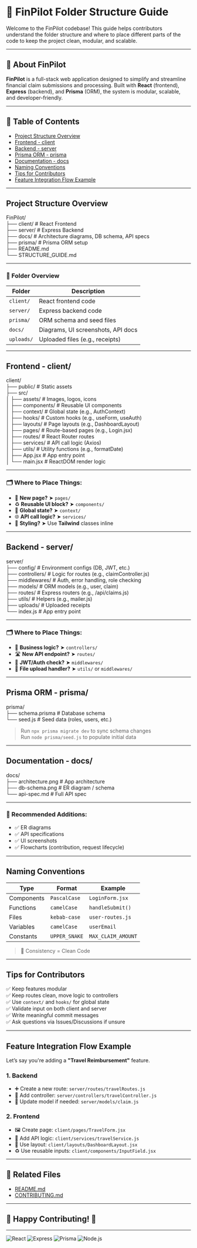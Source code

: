 # 🚀 FinPilot Folder Structure Guide

Welcome to the FinPilot codebase! This guide helps contributors understand the folder structure and where to place different parts of the code to keep the project clean, modular, and scalable.

---

## 🧾 About FinPilot

**FinPilot** is a full-stack web application designed to simplify and streamline financial claim submissions and processing. Built with **React** (frontend), **Express** (backend), and **Prisma** (ORM), the system is modular, scalable, and developer-friendly.

---

## 📑 Table of Contents

- [Project Structure Overview](#project-structure-overview)
- [Frontend - client](#frontend---client)
- [Backend - server](#backend---server)
- [Prisma ORM - prisma](#prisma-orm---prisma)
- [Documentation - docs](#documentation---docs)
- [Naming Conventions](#naming-conventions)
- [Tips for Contributors](#tips-for-contributors)
- [Feature Integration Flow Example](#feature-integration-flow-example)

---

## Project Structure Overview

FinPilot/  
├── client/ # React Frontend  
├── server/ # Express Backend  
├── docs/ # Architecture diagrams, DB schema, API specs  
├── prisma/ # Prisma ORM setup  
├── README.md  
└── STRUCTURE_GUIDE.md

---

### 📁 Folder Overview

| Folder     | Description                        |
| ---------- | ---------------------------------- |
| `client/`  | React frontend code                |
| `server/`  | Express backend code               |
| `prisma/`  | ORM schema and seed files          |
| `docs/`    | Diagrams, UI screenshots, API docs |
| `uploads/` | Uploaded files (e.g., receipts)    |

---

## Frontend - client/

client/  
├── public/ # Static assets  
├── src/  
│ ├── assets/ # Images, logos, icons  
│ ├── components/ # Reusable UI components  
│ ├── context/ # Global state (e.g., AuthContext)  
│ ├── hooks/ # Custom hooks (e.g., useForm, useAuth)  
│ ├── layouts/ # Page layouts (e.g., DashboardLayout)  
│ ├── pages/ # Route-based pages (e.g., Login.jsx)  
│ ├── routes/ # React Router routes  
│ ├── services/ # API call logic (Axios)  
│ ├── utils/ # Utility functions (e.g., formatDate)  
│ ├── App.jsx # App entry point  
│ └── main.jsx # ReactDOM render logic

---

### 🗂️ Where to Place Things:

- 📄 **New page?** ➤ `pages/`
- ♻️ **Reusable UI block?** ➤ `components/`
- 🧠 **Global state?** ➤ `context/`
- 🌐 **API call logic?** ➤ `services/`
- 🎨 **Styling?** ➤ Use **Tailwind** classes inline

---

## Backend - server/

server/  
├── config/ # Environment configs (DB, JWT, etc.)  
├── controllers/ # Logic for routes (e.g., claimController.js)  
├── middlewares/ # Auth, error handling, role checking  
├── models/ # ORM models (e.g., user, claim)  
├── routes/ # Express routers (e.g., /api/claims.js)  
├── utils/ # Helpers (e.g., mailer.js)  
├── uploads/ # Uploaded receipts  
└── index.js # App entry point

---

### 🗂️ Where to Place Things:

- 🧠 **Business logic?** ➤ `controllers/`
- 🛣️ **New API endpoint?** ➤ `routes/`
- 🔐 **JWT/Auth check?** ➤ `middlewares/`
- 📁 **File upload handler?** ➤ `utils/` or `middlewares/`

---

## Prisma ORM - prisma/

prisma/  
├── schema.prisma # Database schema  
└── seed.js # Seed data (roles, users, etc.)

> Run `npx prisma migrate dev` to sync schema changes  
> Run `node prisma/seed.js` to populate initial data

---

## Documentation - docs/

docs/  
├── architecture.png # App architecture  
├── db-schema.png # ER diagram / schema  
└── api-spec.md # Full API spec

---

### 📝 Recommended Additions:

- ✅ ER diagrams
- ✅ API specifications
- ✅ UI screenshots
- ✅ Flowcharts (contribution, request lifecycle)

---

## Naming Conventions

| Type       | Format        | Example            |
| ---------- | ------------- | ------------------ |
| Components | `PascalCase`  | `LoginForm.jsx`    |
| Functions  | `camelCase`   | `handleSubmit()`   |
| Files      | `kebab-case`  | `user-routes.js`   |
| Variables  | `camelCase`   | `userEmail`        |
| Constants  | `UPPER_SNAKE` | `MAX_CLAIM_AMOUNT` |

> 🔁 Consistency = Clean Code

---

## Tips for Contributors

✅ Keep features modular  
✅ Keep routes clean, move logic to controllers  
✅ Use `context/` and `hooks/` for global state  
✅ Validate input on both client and server  
✅ Write meaningful commit messages  
✅ Ask questions via Issues/Discussions if unsure

---

## Feature Integration Flow Example

Let’s say you're adding a **"Travel Reimbursement"** feature.

### 1. Backend

- ➕ Create a new route: `server/routes/travelRoutes.js`
- 🧠 Add controller: `server/controllers/travelController.js`
- 🧩 Update model if needed: `server/models/claim.js`

### 2. Frontend

- 🖼️ Create page: `client/pages/TravelForm.jsx`
- 🔗 Add API logic: `client/services/travelService.js`
- 📐 Use layout: `client/layouts/DashboardLayout.jsx`
- ♻️ Use reusable inputs: `client/components/InputField.jsx`

---

## 📎 Related Files

- [README.md](./README.md)
- [CONTRIBUTING.md](./CONTRIBUTING.md)

---

## 🏁 Happy Contributing! 🚀

---

![React](https://img.shields.io/badge/frontend-react-blue)
![Express](https://img.shields.io/badge/backend-express-green)
![Prisma](https://img.shields.io/badge/ORM-prisma-blueviolet)
![Node.js](https://img.shields.io/badge/runtime-node.js-brightgreen)
